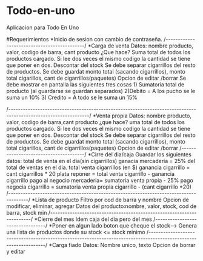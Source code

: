 # Todo-en-uno
Aplicacion para Todo En Uno

#Requerimientos
*Inicio de sesion con cambio de contraseña.
/--------------------------------------------/
*Carga de venta
  Datos: nombre producto, valor, codigo de barra, cant producto
  ¿Que hace?
  Suma total de todos los productos cargado.
  Si lee dos veces el mismo codigo la cantidad se tiene que poner en dos.
  Descontar del stock
  Se debe separar cigarrillos del resto de productos.
  Se debe guardat monto total (sacando cigarrillos), monto total cigarillos, cant de cigarrillos(paquetes)
  Opcion de editar /borrar
  Se debe mostrar en pantalla las siguientes tres cosas
    1) Sumatoria total de producto (al guardarse se guardan separados)
    2)Debito = A los pucho se le suma un 10%
    3) Credito = A todo se le suma un 15%

/---------------------------------------------------------------------------------------------------------------/
*Venta propia 
  Datos: nombre producto, valor, codigo de barra,cant producto
  ¿que hace?
  uma total de todos los productos cargado.
  Si lee dos veces el mismo codigo la cantidad se tiene que poner en dos.
  Descontar del stock
  Se debe separar cigarrillos del resto de productos.
  Se debe guardat monto total (sacando cigarrillos), monto total cigarillos, cant de cigarrillos(paquetes)
  Opcion de editar /borrar
/--------------------------------------/
*Cirre del dia/caja
  Guardar los siguientes datos:
  total de venta en el dia(sin cigarrillos)
  ganacia mercaderia = 25% del total de ventas en el dia.
  total venta cigarrillos (en $)
  ganancia cigarrillo = cant cigarrillos * 20
  plata reponer = total venta cigarrillo - ganancia cigarrillo
  pago al negocio mercaderia= sumatoria venta propia - 25% 
  pago negocia cigarrillo = sumatoria venta propia cigarrillo - (cant cigarrillo *20)
  /--------------------------------------------------------------------------------------/
  *Lista de producto
    Filtro por cod de barra y nombre
    Opcion de modificar, eliminar, agregar
    Datos del producto:nombre, valor, stock, cod de barra, stock min
  /----------------------------------------------------------------------/
  *Cierre del mes
    Idem caja del dia pero del mes
   /---------------------------------/
   *Poner en algun lado boton que cheque el stock--> Genera una lista de productos donde su stock <= stock minimo
   /-----------------------------------------------------------------------------------------------------------------/
   *Carga fiado
    Datos: Nombre unico, texto
    Opcion de borrar y editar
